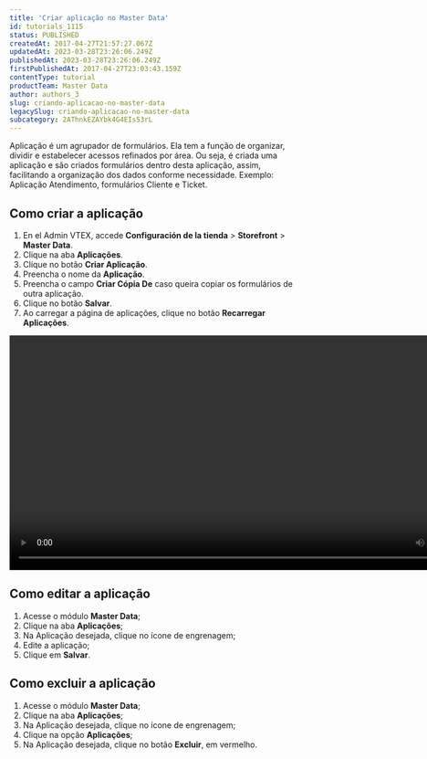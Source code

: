 ```yaml
---
title: 'Criar aplicação no Master Data'
id: tutorials_1115
status: PUBLISHED
createdAt: 2017-04-27T21:57:27.067Z
updatedAt: 2023-03-28T23:26:06.249Z
publishedAt: 2023-03-28T23:26:06.249Z
firstPublishedAt: 2017-04-27T23:03:43.159Z
contentType: tutorial
productTeam: Master Data
author: authors_3
slug: criando-aplicacao-no-master-data
legacySlug: criando-aplicacao-no-master-data
subcategory: 2AThnkEZAYbk4G4EIs53rL
---
```


Aplicação é um agrupador de formulários. Ela tem a função de organizar, dividir e estabelecer acessos refinados por área. Ou seja, é criada uma aplicação e são criados formulários dentro desta aplicação, assim, facilitando a organização dos dados conforme necessidade. Exemplo: Aplicação Atendimento, formulários Cliente e Ticket.

## Como criar a aplicação

1. En el Admin VTEX, accede **Configuración de la tienda** > **Storefront** > **Master Data**.
2. Clique na aba **Aplicações**.
3. Clique no botão **Criar Aplicação**.
4. Preencha o nome da **Aplicação**.
5. Preencha o campo **Criar Cópia De** caso queira copiar os formulários de outra aplicação.
6. Clique no botão **Salvar**.
7. Ao carregar a página de aplicações, clique no botão **Recarregar Aplicações**.

<video class="wp-video-shortcode" id="video-1115-2" width="840" height="411" preload="metadata" controls="controls"><source type="video/mp4" src="//assets.contentful.com/alneenqid6w5/7Ibn7u8xVYAUigYkaIQQYI/aa2ca7d7ad7abdc8e30b7f2a7f855da7/CriandoAplicacao.mp4?_=2" />[//assets.contentful.com/alneenqid6w5/7Ibn7u8xVYAUigYkaIQQYI/aa2ca7d7ad7abdc8e30b7f2a7f855da7/CriandoAplicacao.mp4](//assets.contentful.com/alneenqid6w5/7Ibn7u8xVYAUigYkaIQQYI/aa2ca7d7ad7abdc8e30b7f2a7f855da7/CriandoAplicacao.mp4 "//assets.contentful.com/alneenqid6w5/7Ibn7u8xVYAUigYkaIQQYI/aa2ca7d7ad7abdc8e30b7f2a7f855da7/CriandoAplicacao.mp4")</video>

## Como editar a aplicação

1. Acesse o módulo **Master Data**;
2. Clique na aba **Aplicações**;
3. Na Aplicação desejada, clique no ícone de engrenagem;
4. Edite a aplicação;
5. Clique em **Salvar**.

## Como excluir a aplicação

1. Acesse o módulo **Master Data**;
2. Clique na aba **Aplicações**;
3. Na Aplicação desejada, clique no ícone de engrenagem;
4. Clique na opção **Aplicações**;
5. Na Aplicação desejada, clique no botão **Excluir**, em vermelho.
